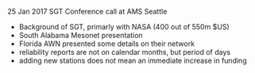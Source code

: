 25 Jan 2017 SGT Conference call at AMS Seattle
 - Background of SGT, primarly with NASA (400 out of 550m $US)
 - South Alabama Mesonet presentation
 - Florida AWN presented some details on their network
 - reliability reports are not on calendar months, but period of days
 - adding new stations does not mean an immediate increase in funding
